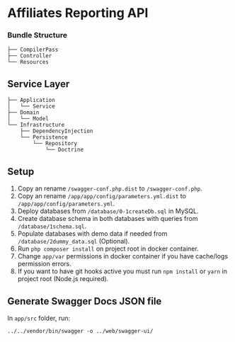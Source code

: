 # Affiliates Reporting API

### Bundle Structure
```
├── CompilerPass
├── Controller
└── Resources
```

## Service Layer
```
├── Application
│   └── Service
├── Domain
│   └── Model
└── Infrastructure
    ├── DependencyInjection
    └── Persistence
        └── Repository
            └── Doctrine
```

## Setup

1. Copy an rename `/swagger-conf.php.dist` to `/swagger-conf.php`.
2. Copy an rename `/app/app/config/parameters.yml.dist` to `/app/app/config/parameters.yml`.
3. Deploy databases from `/database/0-1createDb.sql` in MySQL.
4. Create database schema in both databases with queries from `/database/1schema.sql`.
5. Populate databases with demo data if needed from `/database/2dummy_data.sql` (Optional).
6. Run `php composer install` on project root in docker container.
7. Change `app/var` permissions in docker container if you have cache/logs permission errors.
8. If you want to have git hooks active you must run `npm install` or `yarn` in project root (Node.js required).


## Generate Swagger Docs JSON file

In `app/src` folder, run:
```
../../vendor/bin/swagger -o ../web/swagger-ui/
```
